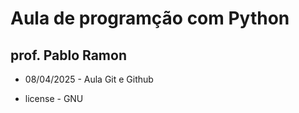 # Aula de programção com Python
## prof. Pablo Ramon

- 08/04/2025 - Aula Git e Github

- license - GNU

